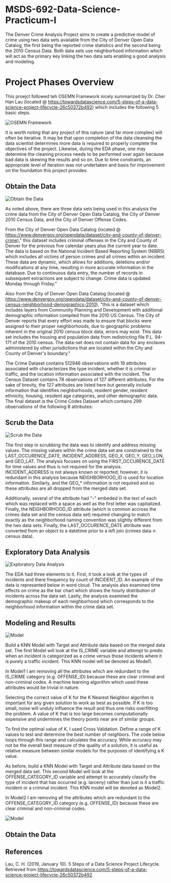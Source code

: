 # MSDS-692-Data-Science-Practicum-I

The Denver Crime Analysis Project aims to create a predictive model of crime using two data sets available from the City of Denver Open Data Catalog, the first being the reported crime statistics and the second being the 2010 Census Data. Both data sets use neighborhood information which will act as the primary key linking the two data sets enabling a good analysis and modeling.

# Project Phases Overview

This proejct followed teh OSEMN Framework nicely summarized by Dr. Cher Han Lau (located @ https://towardsdatascience.com/5-steps-of-a-data-science-project-lifecycle-26c50372b492) which includes the following 5 basic steps.

![OSEMN Framework](OSEMN.PNG)

It is worth noting that any project of this nature (and far more complex) will often be iterative.  It may be that upon completion of the data cleansing the data scientist determines more data is required to properly complete the objectives of the project.  Likewise, during the EDA phase, one may determine the cleaning process needs to be performed over again because bad data is skewing the results and so on.  Due to time constraints, an appropriate level of iteration was not undertaken and basis for improvement on the foundation this project provides.

## Obtain the Data

![Obtain the Data](Obtain.PNG)

As noted above, there are three data sets being used in this analysis the crime data from the City of Denver Open Data Catalog, the City of Denver 2010 Census Data, and the City of Denver Offense Codes.

From the City of Denver Open Data Catalog (located @ https://www.denvergov.org/opendata/dataset/city-and-county-of-denver-crime)," this dataset includes criminal offenses in the City and County of Denver for the previous five calendar years plus the current year to date. The data is based on the National Incident Based Reporting System (NIBRS) which includes all victims of person crimes and all crimes within an incident. These data are dynamic, which allows for additions, deletions and/or modifications at any time, resulting in more accurate information in the database. Due to continuous data entry, the number of records in subsequent extractions are subject to change. Crime data is updated Monday through Friday."

Also from the City of Denver Open Data Catalog (located @ https://www.denvergov.org/opendata/dataset/city-and-county-of-denver-census-neighborhood-demographics-2010), "this is a dataset which includes layers from Community Planning and Development with additional demographic information compiled from the 2010 US Census. The City of Denver reports that every effort was made to ensure that blocks were assigned to their proper neighborhoods, due to geographic problems inherent in the original 2010 census block data, errors may exist. This data set includes the housing and population data from redistricting file P.L. 94-171 of the 2010 census. The data-set does not contain data for any enclaves administered by other jurisdictions that are located within the City and County of Denver's boundary."

The Crime Dataset contains 512946 observations with 19 attributes associated with characterizes the type incident, whether it is criminal or traffic, and the location information associated with the incident. The Census Dataset contains 78 observations of 127 different attributes.  For the sake of brevity, the 127 attributes are listed here but generally include information that identifies neighborhoods, resident gender, resident ethnicity, housing, resident age categories, and other demographic data.  The final dataset is the Crime Codes Dataset which contains 299 observations of the following 8 attributes:

## Scrub the Data

![Scrub the Data](Scrub.PNG)

The first step in scrubbing the data was to identify and address missing values.  The missing values within the crime data set are constrained to the LAST_OCCURENCE_DATE, INCIDENT_ADDRESS, GEO_X, GEO_Y, GEO_LON, and GEO_LAT.  The analysis focuses on using the FIRST_OCCURENCE_DATE for time values and thus is not required for the analysis.  INCIDENT_ADDRESS is not always known or reported; however, it is redundant in this analysis because NEIGHBORHOOD_ID is used for location information.  Similarly, and the GEO_* information is not required and so these attributes are all dropped from the merged data set.

Additionally, several of the attribute had "-" embeded in the text of each which was replaced with a space as well as the first letter was capitalized.  Finally, the NEIGHBORHOOD_ID attribute (which is common accross the crimes data set and the census data set) required changing to match exactly as the neighborhood naming convention was slightly different from the two data sets.  Finally, the LAST_OCCURENCE_DATE attribute was converted from an object to a datetime prior to a left join (crimes data <- census data).

## Exploratory Data Analysis

![Exploratory Data Analysis](EDA.PNG)

The EDA had three elements to it.  First, it took a look at the types of incidents and there frequency by count of INCIDENT_ID.  An example of the data is represented below in word cloud.  The analysis also examined time effects on crime as the bar chart which shows the hourly distribution of incidents across the data set.  Lastly, the analysis examined the demographic makeup of each neighborhood which corresponds to the neighborhood information within the crime data set.

## Modeling and Results

![Model](Modeling.PNG)

Build a KNN Model with Target and Attribute data based on the merged data set.  The first Model will look at the IS_CRIME variable and attempt to predic when an incident is categorized as a crime versus those incidents where it is purely a traffic incident. This KNN model will be denoted as Model1.

In Model1 I am removing all the attributes which are redundant to the IS_CRIME category (e.g. OFFENSE_ID) because these are clear criminal and non-criminal codes.  A machine learning algorithm which used these attributes would be trivial in nature.

Selecting the correct value of K for the K Nearest Neighbor algorihm is important for any given solution to work as best as possible.  If K is too small, noise will unduly influence the result and thus one risks overfitting the problem.  A value of K that is too large becomes computationally expensive and undermines the theory points near are of similar groups.

To find the optimal value of K, I used Cross Validation. Define a range of K values to test and determine the best number of neighbors.  The code below loops through this range and calculates the accuracy.  While accuracy may not be the overall best measure of the quality of a solution, it is useful as relative measure between similar models for the purposes of identifying a K value.

As before, build a KNN Model with Target and Attribute data based on the merged data set.  This second Model will look at the OFFENSE_CATEGORY_ID variable and attempt to accurately classify the type of incident that has occurred (e.g. larceny) rather than just is it a traffic incident or a criminal incident. This KNN model will be denoted as Model2.

In Model2 I am removing all the attributes which are redundant to the OFFENSE_CATEGORY_ID category (e.g. OFFENSE_ID) because these are clear criminal and non-criminal codes.

![Model](Modeling.PNG)


## Obtain the Data



## References
Lau, C. H. (2019, January 10). 5 Steps of a Data Science Project Lifecycle. Retrieved from https://towardsdatascience.com/5-steps-of-a-data-science-project-lifecycle-26c50372b492


